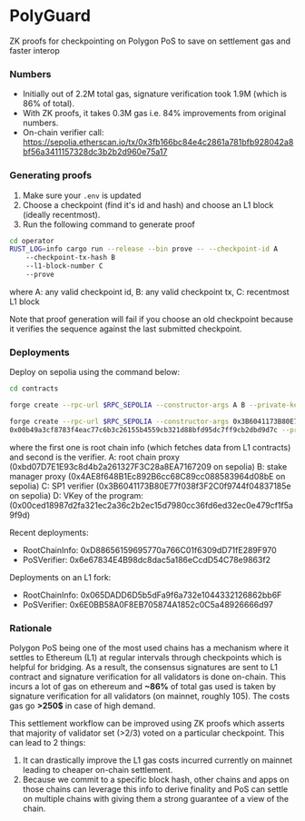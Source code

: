 # PolyGuard

ZK proofs for checkpointing on Polygon PoS to save on settlement gas and faster interop

### Numbers

- Initially out of 2.2M total gas, signature verification took 1.9M (which is 86% of total).
- With ZK proofs, it takes 0.3M gas i.e. 84% improvements from original numbers.
- On-chain verifier call: https://sepolia.etherscan.io/tx/0x3fb166bc84e4c2861a781bfb928042a8bf56a3411157328dc3b2b2d960e75a17

### Generating proofs

1. Make sure your `.env` is updated
2. Choose a checkpoint (find it's id and hash) and choose an L1 block (ideally recentmost).
3. Run the following command to generate proof
```bash
cd operator
RUST_LOG=info cargo run --release --bin prove -- --checkpoint-id A 
    --checkpoint-tx-hash B 
    --l1-block-number C 
    --prove
```
where A: any valid checkpoint id, B: any valid checkpoint tx, C: recentmost L1 block

Note that proof generation will fail if you choose an old checkpoint because it verifies the sequence
against the last submitted checkpoint.

### Deployments

Deploy on sepolia using the command below:
```bash
cd contracts

forge create --rpc-url $RPC_SEPOLIA --constructor-args A B --private-key $PK src/RootChainInfo.sol:RootChainInfo --via-ir

forge create --rpc-url $RPC_SEPOLIA --constructor-args 0x3B6041173B80E77f038f3F2C0f9744f04837185e
0x00b49a3cf8783f4eac77c6b3c26155b4559cb321d88bfd95dc7ff9cb2dbd9d7c --private-key $PK src/PoSVerifier.sol:PoSVerifier --via-ir
```
where the first one is root chain info (which fetches data from L1 contracts) and second is the verifier.
A: root chain proxy (0xbd07D7E1E93c8d4b2a261327F3C28a8EA7167209 on sepolia)
B: stake manager proxy (0x4AE8f648B1Ec892B6cc68C89cc088583964d08bE on sepolia)
C: SP1 verifier (0x3B6041173B80E77f038f3F2C0f9744f04837185e on sepolia)
D: VKey of the program: (0x00ced18987d2fa321ec2a36c2b2ec15d7980cc36fd6ed32ec0e479cf1f5a9f9d)

Recent deployments:
- RootChainInfo: 0xD88656159695770a766C01f6309dD71fE289F970
- PoSVerifier: 0x6e67834E4B98dc8dac5a186eCcdD54C78e9863f2

Deployments on an L1 fork:
- RootChainInfo: 0x065DADD6D5b5dFa9f6a732e1044332126862bb6F
- PoSVerifier: 0x6E0BB58A0F8EB705874A1852c0C5a48926666d97

### Rationale

Polygon PoS being one of the most used chains has a mechanism where it settles to Ethereum (L1) at regular intervals through checkpoints which is helpful for bridging. As a result, the consensus signatures are sent to L1 contract and signature verification for all validators is done on-chain. This incurs a lot of gas on ethereum and **~86%** of total gas used is taken by signature verification for all validators (on mainnet, roughly 105). The costs gas go **>250$** in case of high demand. 

This settlement workflow can be improved using ZK proofs which asserts that majority of validator set (>2/3) voted on a particular checkpoint. This can lead to 2 things:
1. It can drastically improve the L1 gas costs incurred currently on mainnet leading to cheaper on-chain settlement.
2. Because we commit to a specific block hash, other chains and apps on those chains can leverage this info to derive finality and PoS can settle on multiple chains with giving them a strong guarantee of a view of the chain. 